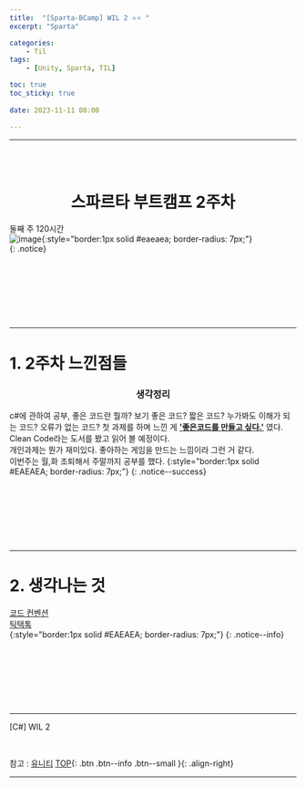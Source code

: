 ```yaml
---
title:  "[Sparta-BCamp] WIL 2 ⭐⭐ "
excerpt: "Sparta"

categories:
    - Til
tags:
    - [Unity, Sparta, TIL]

toc: true
toc_sticky: true
 
date: 2023-11-11 08:00

---
```

- - -
<BR><BR>

<center><H1> 스파르타 부트캠프 2주차  </H1></center>

둘째 주 120시간  
![image](https://github.com/levell1/levell1.github.io/assets/96651722/3af94d91-971a-4495-b0e5-912167209dcd){:style="border:1px solid #eaeaea; border-radius: 7px;"}  
{: .notice}


<br><br><br><br><br><br>
- - - 

# 1. 2주차 느낀점들
<center><H3> 생각정리 </H3></center> 

c#에 관하여 공부, 좋은 코드란 뭘까? 보기 좋은 코드? 짧은 코드? 누가봐도 이해가 되는 코드? 오류가 없는 코드?
첫 과제를 하며 느낀 게 **<u>'좋은코드를 만들고 싶다.'</u>** 였다. Clean Code라는 도서를 봤고 읽어 볼 예정이다.   
개인과제는 뭔가 재미있다. 좋아하는 게임을 만드는 느낌이라 그런 거 같다.  
이번주는 월,화 조퇴해서 주말까지 공부를 했다.
{:style="border:1px solid #EAEAEA; border-radius: 7px;"}
{: .notice--success}


<br><br><br><br><br><br>
- - - 

# 2. 생각나는 것
[코드 컨벤션](https://levell1.github.io/sparta%20unity/Spartabcamp8/#3-%EC%BD%94%EB%93%9C-%EC%BB%A8%EB%B2%A4%EC%85%98-%EA%B0%95%EC%9D%98)  
[틱택톡](https://levell1.github.io/sparta%20unity/Spartabcamp8/#2%ED%8B%B1%ED%83%9D%ED%86%A0-%EA%B2%8C%EC%9E%84)  
{:style="border:1px solid #EAEAEA; border-radius: 7px;"}
{: .notice--info}

<br><br><br><br><br><br>
- - - 

[C#] WIL 2

<br>

참고 : [유니티](https://docs.unity3d.com/kr/)
[TOP](#){: .btn .btn--info .btn--small }{: .align-right}
<br>
- - -

